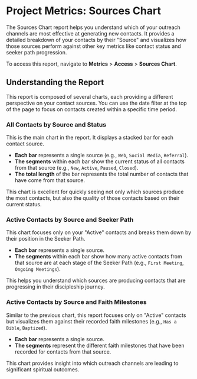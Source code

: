 # Project Metrics: Sources Chart

The Sources Chart report helps you understand which of your outreach channels are most effective at generating new contacts. It provides a detailed breakdown of your contacts by their "Source" and visualizes how those sources perform against other key metrics like contact status and seeker path progression.

To access this report, navigate to **Metrics** > **Access** > **Sources Chart**.

## Understanding the Report

This report is composed of several charts, each providing a different perspective on your contact sources. You can use the date filter at the top of the page to focus on contacts created within a specific time period.

### All Contacts by Source and Status

This is the main chart in the report. It displays a stacked bar for each contact source.
*   **Each bar** represents a single source (e.g., `Web`, `Social Media`, `Referral`).
*   **The segments** within each bar show the current status of all contacts from that source (e.g., `New`, `Active`, `Paused`, `Closed`).
*   **The total length** of the bar represents the total number of contacts that have come from that source.

This chart is excellent for quickly seeing not only which sources produce the most contacts, but also the quality of those contacts based on their current status.

### Active Contacts by Source and Seeker Path

This chart focuses only on your "Active" contacts and breaks them down by their position in the Seeker Path.
*   **Each bar** represents a single source.
*   **The segments** within each bar show how many active contacts from that source are at each stage of the Seeker Path (e.g., `First Meeting`, `Ongoing Meetings`).

This helps you understand which sources are producing contacts that are progressing in their discipleship journey.

### Active Contacts by Source and Faith Milestones

Similar to the previous chart, this report focuses only on "Active" contacts but visualizes them against their recorded faith milestones (e.g., `Has a Bible`, `Baptized`).
*   **Each bar** represents a single source.
*   **The segments** represent the different faith milestones that have been recorded for contacts from that source.

This chart provides insight into which outreach channels are leading to significant spiritual outcomes. 